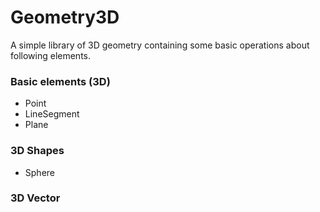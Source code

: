 # Geometry3D
A simple library of 3D geometry containing some basic operations about following elements.
### Basic elements (3D)
- Point
- LineSegment
- Plane
### 3D Shapes
- Sphere
### 3D Vector
